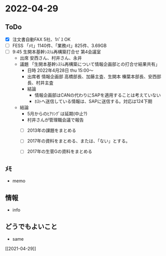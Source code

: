 # 2022-04-29

## ToDo
- [x] 注文書自動FAX 5社、1ﾊﾟｽ OK
- [ ] FESS 「ﾒﾓ」1140件、「業務ﾒﾓ」825件、3.69GB
- [ ] 9:45 生開本基幹ｼｽﾃﾑ再構築打合せ 第4会議室
	- 出席 安西さん、村井さん、永井
	- 議題 「生開本基幹ｼｽﾃﾑ再構築について情報企画部との打合せ結果共有」
		- 日時 2022年4月28日 thu 15:00～
		- 出席者 情報企画部 高橋部長、加藤主査、生開本 榛葉本部長、安西部長、村井主査
		- 結論
			- 情報企画部はCANの代わりにSAPを適用することは考えていない
			- ﾎｽﾄへ送信している情報は、SAPに送信する。対応は124下期
	- 結論
		- 5月からのﾋｱﾘﾝｸﾞは延期(中止?)
		- 村井さんが管理職会議で報告
		- [ ] 2013年の課題をまとめる
		- [ ] 2017年の資料をまとめる、または、「ない」とする。
		- [ ] 2017年の生菅Gの資料をまとめる


## ﾒﾓ
- memo


## 情報
- info


## どうでもよいこと
- same


[[2021-04-29]]

